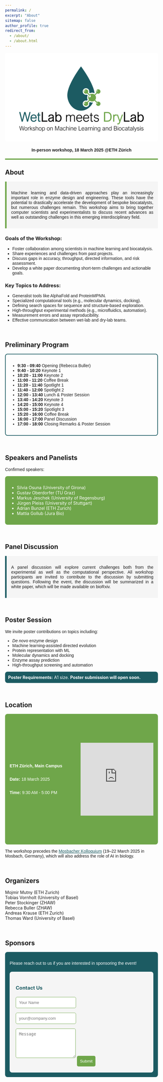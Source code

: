 ```yaml
---
permalink: /
excerpt: "About"
sitemap: false
author_profile: true
redirect_from: 
  - /about/
  - /about.html
---
```


<div style="background-color: white; padding: 20px; border-radius: 8px;">
  <img src="images/logo.png" alt="Workshop Logo" style="max-height: 50vh; display: block; margin: 0 auto;" />
</div>

#### <center style="font-family: 'Arial Nova Light', Arial, sans-serif;"> In-person workshop, 18 March 2025 @ETH Zürich</center> ####

<div style="border-bottom: 4px solid #6FA64A; margin-top: 20px;"></div>

## About
<div style="padding: 15px; background-color: #f5f5f5; border-left: 5px solid #6FA64A;">
  <p style="text-align: justify; font-family: 'Arial Nova Light', Arial, sans-serif;">Machine learning and data-driven approaches play an increasingly important role in enzyme design and engineering. These tools have the potential to drastically accelerate the development of bespoke biocatalysts, but numerous challenges remain. This workshop aims to bring together computer scientists and experimentalists to discuss recent advances as well as outstanding challenges in this emerging interdisciplinary field.</p>
</div>

### Goals of the Workshop:
<ul style="list-style-type: square; font-family: 'Arial Nova Light', Arial, sans-serif;">
  <li>Foster collaboration among scientists in machine learning and biocatalysis.</li>
  <li>Share experiences and challenges from past projects.</li>
  <li>Discuss gaps in accuracy, throughput, directed information, and risk assessment.</li>
  <li>Develop a white paper documenting short-term challenges and actionable goals.</li>
</ul>

### Key Topics to Address:
<ul style="list-style-type: square; font-family: 'Arial Nova Light', Arial, sans-serif;">
  <li>Generalist tools like AlphaFold and ProteinMPNN.</li>
  <li>Specialized computational tools (e.g., molecular dynamics, docking).</li>
  <li>Defining search spaces for sequence and structure-based exploration.</li>
  <li>High-throughput experimental methods (e.g., microfluidics, automation).</li>
  <li>Measurement errors and assay reproducibility.</li>
  <li>Effective communication between wet-lab and dry-lab teams.</li>
</ul>

&nbsp;

## Preliminary Program
<div style="border: 2px solid #1C5B62; border-radius: 8px; padding: 15px;">
  <ul style="font-family: 'Arial Nova Light', Arial, sans-serif;">
    <li><strong>9:30 - 09:40</strong> Opening (Rebecca Buller)</li>
    <li><strong>9:40 - 10:20</strong> Keynote 1</li>
    <li><strong>10:20 - 11:00</strong> Keynote 2</li>
    <li><strong>11:00 - 11:20</strong> Coffee Break</li>
    <li><strong>11:20 - 11:40</strong> Spotlight 1</li>
    <li><strong>11:40 - 12:00</strong> Spotlight 2</li>
    <li><strong>12:00 - 13:40</strong> Lunch & Poster Session</li>
    <li><strong>13:40 - 14:20</strong> Keynote 3</li>
    <li><strong>14:20 - 15:00</strong> Keynote 4</li>
    <li><strong>15:00 - 15:20</strong> Spotlight 3</li>
    <li><strong>15:20 - 16:00</strong> Coffee Break</li>
    <li><strong>16:00 - 17:00</strong> Panel Discussion</li>
    <li><strong>17:00 - 18:00</strong> Closing Remarks & Poster Session</li>
  </ul>
</div>

&nbsp;

## Speakers and Panelists
<p style="font-family: 'Arial Nova Light', Arial, sans-serif;">Confirmed speakers:</p>
<div style="background-color: #6FA64A; color: white; padding: 15px; border-radius: 8px;">
  <ul>
    <li>Silvia Osuna (University of Girona)</li>
    <li>Gustav Oberdorfer (TU Graz)</li>
    <li>Markus Jeschek (University of Regensburg)</li>
    <li>Jürgen Pleiss (University of Stuttgart)</li>
    <li>Adrian Bunzel (ETH Zurich)</li>
    <li>Mattia Gollub (Jura Bio)</li>
  </ul>
</div>

&nbsp;

## Panel Discussion
<div style="padding: 15px; background-color: #f5f5f5; border-left: 5px solid #1C5B62;">
  <p style="text-align: justify; font-family: 'Arial Nova Light', Arial, sans-serif;">A panel discussion will explore current challenges both from the experimental as well as the computational perspective. All workshop participants are invited to contribute to the discussion by submitting questions. Following the event, the discussion will be summarized in a white paper, which will be made available on bioRxiv.</p>
</div>

&nbsp;

## Poster Session
<p style="font-family: 'Arial Nova Light', Arial, sans-serif;">We invite poster contributions on topics including:</p>
<ul style="list-style-type: disc; font-family: 'Arial Nova Light', Arial, sans-serif;">
  <li><em>De novo</em> enzyme design</li>
  <li>Machine learning-assisted directed evolution</li>
  <li>Protein representation with ML</li>
  <li>Molecular dynamics and docking</li>
  <li>Enzyme assay prediction</li>
  <li>High-throughput screening and automation</li>
</ul>

<div style="padding: 10px; background-color: #1C5B62; color: white; border-radius: 8px;">
  <strong>Poster Requirements:</strong> A1 size.  
  <strong>Poster submission will open soon.</strong>
</div>

&nbsp;

## Location
<div style="background-color: #6FA64A; color: white; padding: 15px; border-radius: 8px; display: flex; justify-content: space-between; height: 400px;"> 
  <!-- Left Column (Text) -->
  <div style="flex: 1; padding-right: 20px; display: flex; flex-direction: column; justify-content: center;">
    <p style="font-family: 'Arial Nova Light', Arial, sans-serif;"><strong>ETH Zürich, Main Campus</strong></p>
    <p style="font-family: 'Arial Nova Light', Arial, sans-serif;"><strong>Date:</strong> 18 March 2025</p>
    <p style="font-family: 'Arial Nova Light', Arial, sans-serif;"><strong>Time:</strong> 9:30 AM - 5:00 PM</p>
  </div>
  
  <!-- Right Column (Map) -->
  <div style="flex: 1; display: flex; justify-content: center; align-items: center; position: relative;">
    <iframe 
      src="https://www.google.com/maps/embed?pb=!1m18!1m12!1m3!1d107465.2871738979!2d8.420312774503204!3d47.405257509342526!2m3!1f0!2f0!3f0!3m2!1i1024!2i768!4f13.1!3m3!1m2!1s0x479aa10077f7ad79%3A0xa00b68137ff59d55!2sETH%20HG!5e0!3m2!1sde!2sch!4v1734633219843!5m2!1sde!2sch" 
      style="border:0; height: 60%; aspect-ratio: 1;" 
      allowfullscreen="" 
      loading="lazy" 
      referrerpolicy="no-referrer-when-downgrade">
    </iframe>
  </div>
</div>


<p style="font-family: 'Arial Nova Light', Arial, sans-serif;">The workshop precedes the <a href="https://mosbacher-kolloquium.org/home.html" target="_blank" style="color: #1C5B62;">Mosbacher Kolloquium</a> (19–22 March 2025 in Mosbach, Germany), which will also address the role of AI in biology.</p>

&nbsp;

## Organizers
<ul style="list-style-type: none; padding-left: 0;">
  <li>Mojmir Mutny (ETH Zurich)</li>
  <li>Tobias Vornholt (University of Basel)</li>
  <li>Peter Stockinger (ZHAW)</li>
  <li>Rebecca Buller (ZHAW)</li>
  <li>Andreas Krause (ETH Zurich)</li>
  <li>Thomas Ward (University of Basel)</li>
</ul>

&nbsp;

## Sponsors
<div style="background-color: #1C5B62; color: white; padding: 15px; border-radius: 8px;">
  <p style="font-family: 'Arial Nova Light', Arial, sans-serif;">Please reach out to us if you are interested in sponsoring the event!</p>
 <div style="background-color: #f5f5f5; padding: 20px; border-radius: 8px; margin-top: 20px;">
    <div class="row">
      <div class="col-lg-6 col-12">
        <form id="contact-form" class="custom-form">
          <h3 style="margin-bottom: 20px; color: #1C5B62;">Contact Us</h3>
          <div class="row">
            <div class="col-lg-6 col-md-6 col-12">
              <input type="text" name="name" id="name" class="form-control" placeholder="Your Name" required
                     style="padding: 10px; margin-bottom: 15px; border: 1px solid #6FA64A; border-radius: 5px;">
            </div>
            <div class="col-lg-6 col-md-6 col-12">
              <input type="email" name="email" id="email" pattern="[^ @]*@[^ @]*" class="form-control" 
                     placeholder="your@company.com" required
                     style="padding: 10px; margin-bottom: 15px; border: 1px solid #6FA64A; border-radius: 5px;">
            </div>
            <div class="col-12">
              <textarea name="message" id="message" rows="5" class="form-control"
                        placeholder="Message"
                        style="padding: 10px; margin-bottom: 15px; border: 1px solid #6FA64A; border-radius: 5px;"></textarea>
              <button type="submit" class="form-control"
                      style="background-color: #6FA64A; color: white; padding: 10px; border: none; border-radius: 5px;">Submit</button>
            </div>
          </div>
        </form>
      </div>  
</div>
